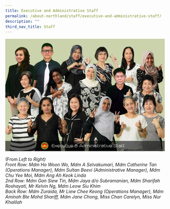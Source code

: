 ```yaml
---
title: Executive and Administrative Staff
permalink: /about-northland/staff/executive-and-administrative-staff/
description: ""
third_nav_title: Staff
---
```

<img src="/images/eas.jpeg">
<p>(From <em>Left to Right)</em><br /><em>Front Row: Mdm Ho Woon Wo, Mdm A Selvakumari, Mdm Catherine Tan (Operations Manager), Mdm Sultan Beevi (Administrative Manager), Mdm Chu Yee Moi, Mdm Ang Ah Keok Linda</em><br /><em>2nd&nbsp;Row: Mdm Gan Siew Tin, Mdm Jaya d/o Subramanian, Mdm Sharifah Roshayati, Mr Kelvin Ng, Mdm Leow Siu Khim</em><br /><em>Back Row: Mdm Zuraida, Mr Liew Chee Keong (Operations Manager), Mdm Aminah Bte Mohd Shariff, Mdm Jane Chong, Miss Chan Carelyn, Miss Nur Khalilah</em></p>
